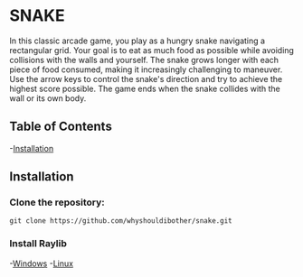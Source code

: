 # SNAKE

In this classic arcade game, you play as a hungry snake navigating a rectangular grid. Your goal is to eat as much food as possible while avoiding collisions with the walls and yourself. The snake grows longer with each piece of food consumed, making it increasingly challenging to maneuver. Use the arrow keys to control the snake's direction and try to achieve the highest score possible. The game ends when the snake collides with the wall or its own body.


## Table of Contents

-[Installation](#installation)

## Installation
### Clone the repository:
```
git clone https://github.com/whyshouldibother/snake.git
```

### Install Raylib
-[Windows](https://github.com/raysan5/raylib/wiki/Working-on-Windows)
-[Linux](https://github.com/raysan5/raylib/wiki/Working-on-GNU-Linux)
